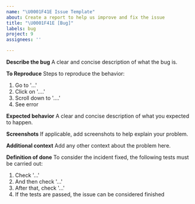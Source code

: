 ```yaml
---
name: "\U0001F41E Issue Template"
about: Create a report to help us improve and fix the issue
title: "\U0001F41E [Bug]"
labels: bug
project: 9
assignees: ''

---
```


**Describe the bug**
A clear and concise description of what the bug is.

**To Reproduce**
Steps to reproduce the behavior:
1. Go to '...'
2. Click on '....'
3. Scroll down to '....'
4. See error

**Expected behavior**
A clear and concise description of what you expected to happen.

**Screenshots**
If applicable, add screenshots to help explain your problem.

**Additional context**
Add any other context about the problem here.

**Definition of done**
To consider the incident fixed, the following tests must be carried out:
1. Check  '...'
2. And then check  '...'
3. After that, check  '...'
4. If the tests are passed, the issue can be considered finished
